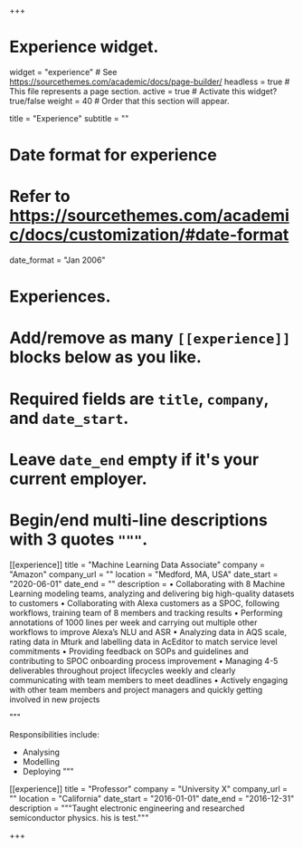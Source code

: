 +++
# Experience widget.
widget = "experience"  # See https://sourcethemes.com/academic/docs/page-builder/
headless = true  # This file represents a page section.
active = true  # Activate this widget? true/false
weight = 40  # Order that this section will appear.

title = "Experience"
subtitle = ""

# Date format for experience
#   Refer to https://sourcethemes.com/academic/docs/customization/#date-format
date_format = "Jan 2006"

# Experiences.
#   Add/remove as many `[[experience]]` blocks below as you like.
#   Required fields are `title`, `company`, and `date_start`.
#   Leave `date_end` empty if it's your current employer.
#   Begin/end multi-line descriptions with 3 quotes `"""`.
[[experience]]
  title = "Machine Learning Data Associate"
  company = "Amazon"
  company_url = ""
  location = "Medford, MA, USA"
  date_start = "2020-06-01"
  date_end = ""
  description = 
  • Collaborating with 8 Machine Learning modeling teams, analyzing and delivering big high-quality datasets to customers
  • Collaborating with Alexa customers as a SPOC, following workflows, training team of 8 members and tracking results
• Performing annotations of 1000 lines per week and carrying out multiple other workflows to improve Alexa’s NLU and ASR
• Analyzing data in AQS scale, rating data in Mturk and labelling data in AcEditor to match service level commitments
• Providing feedback on SOPs and guidelines and contributing to SPOC onboarding process improvement
• Managing 4-5 deliverables throughout project lifecycles weekly and clearly communicating with team members to meet deadlines
• Actively engaging with other team members and project managers and quickly getting involved in new projects

  """

  Responsibilities include:
  
  * Analysing
  * Modelling
  * Deploying
  """

[[experience]]
  title = "Professor"
  company = "University X"
  company_url = ""
  location = "California"
  date_start = "2016-01-01"
  date_end = "2016-12-31"
  description = """Taught electronic engineering and researched semiconductor physics. his is test."""
  

+++

